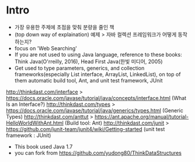 # Intro
- 가장 유용한 주제에 초점을 맞춰 분량을 줄인 책
- (top down way of explaination) 예제 > 자바 컬렉션 프레임워크가 어떻게 동작하는지?
- focus on 'Web Searching'
- If you are not used to using Java language, reference to these books: Think Java(O'rreilly, 2016), Head First Java(한빛 미디어, 2005)
- Get used to type parameters, generics, and collection frameworks(especially List interface, ArrayList, LinkedList), on top of them automatic build tool, Ant, and unit test framework, JUnit

http://thinkdast.com/interface > https://docs.oracle.com/javase/tutorial/java/concepts/interface.html (What Is an Interface?)
http://thinkdast.com/types > https://docs.oracle.com/javase/tutorial/java/generics/types.html (Generic Types)
http://thinkdast.com/anttut > https://ant.apache.org/manual/tutorial-HelloWorldWithAnt.html (Build tool: Ant)
http://thinkdast.com/junit > https://github.com/junit-team/junit4/wiki/Getting-started (unit test framework : JUnit)

- This book used Java 1.7
- you can fork from https://github.com/yudong80/ThinkDataStructures
